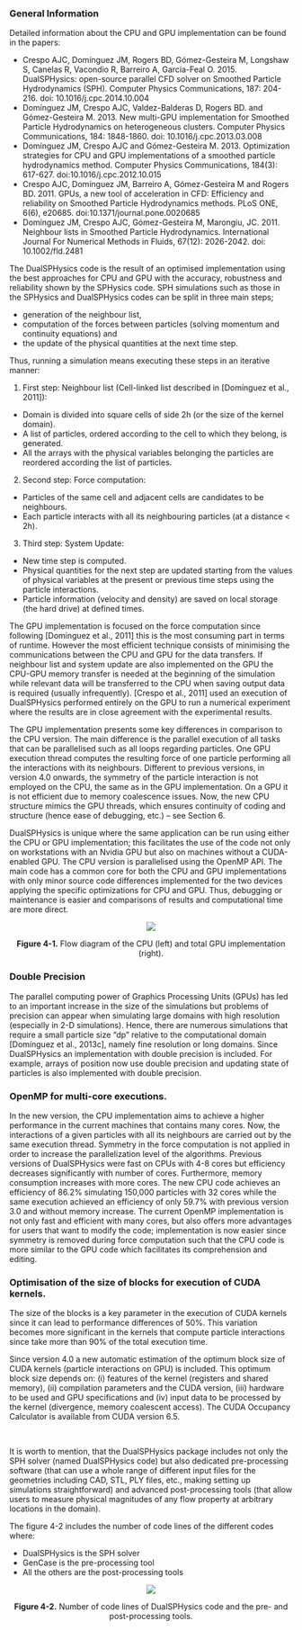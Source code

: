 ### General Information

Detailed information about the CPU and GPU implementation can be found in the papers:

* Crespo AJC, Domínguez JM, Rogers BD, Gómez-Gesteira M, Longshaw S, Canelas R, Vacondio R, Barreiro A, García-Feal O. 2015. DualSPHysics: open-source parallel CFD solver on Smoothed Particle Hydrodynamics (SPH). Computer Physics Communications, 187: 204-216. doi: 10.1016/j.cpc.2014.10.004
* Domínguez JM, Crespo AJC, Valdez-Balderas D, Rogers BD. and Gómez-Gesteira M. 2013. New multi-GPU implementation for Smoothed Particle Hydrodynamics on heterogeneous clusters. Computer Physics Communications, 184: 1848-1860. doi: 10.1016/j.cpc.2013.03.008
* Domínguez JM, Crespo AJC and Gómez-Gesteira M. 2013. Optimization strategies for CPU and GPU implementations of a smoothed particle hydrodynamics method. Computer Physics Communications, 184(3): 617-627. doi:10.1016/j.cpc.2012.10.015
* Crespo AJC, Domínguez JM, Barreiro A, Gómez-Gesteira M and Rogers BD. 2011.  GPUs, a new tool of acceleration in CFD: Efficiency and reliability on Smoothed Particle Hydrodynamics methods. PLoS ONE, 6(6), e20685. doi:10.1371/journal.pone.0020685
* Domínguez JM, Crespo AJC, Gómez-Gesteira M, Marongiu, JC. 2011. Neighbour lists in Smoothed Particle Hydrodynamics. International Journal For Numerical Methods in Fluids, 67(12): 2026-2042. doi: 10.1002/fld.2481


The DualSPHysics code is the result of an optimised implementation using the best
approaches for CPU and GPU with the accuracy, robustness and reliability shown by
the SPHysics code. SPH simulations such as those in the SPHysics and DualSPHysics
codes can be split in three main steps; 
* generation of the neighbour list, 
* computation of the forces between particles (solving momentum and continuity equations) and 
* the update of the physical quantities at the next time step. 

Thus, running a simulation means executing these steps in an iterative manner:

1. First step: Neighbour list (Cell-linked list described in [Domínguez et al., 2011]):
* Domain is divided into square cells of side 2h (or the size of the kernel domain).
* A list of particles, ordered according to the cell to which they belong, is generated.
* All the arrays with the physical variables belonging the particles are reordered
according the list of particles.

2. Second step: Force computation:
* Particles of the same cell and adjacent cells are candidates to be neighbours.
* Each particle interacts with all its neighbouring particles (at a distance < 2h).

3. Third step: System Update:
* New time step is computed.
* Physical quantities for the next step are updated starting from the values of physical
variables at the present or previous time steps using the particle interactions.
* Particle information (velocity and density) are saved on local storage (the hard
drive) at defined times.

The GPU implementation is focused on the force computation since following [Domínguez et al., 2011] this is the most consuming part in terms of runtime. However the most efficient technique consists of minimising the communications between the CPU and GPU for the data transfers. If neighbour list and system update are also implemented on the GPU the CPU-GPU memory transfer is needed at the beginning of the simulation while relevant data will be transferred to the CPU when saving output data is required (usually infrequently). [Crespo et al., 2011] used an execution of DualSPHysics performed entirely on the GPU to run a numerical experiment where the results are in close agreement with the experimental results.

The GPU implementation presents some key differences in comparison to the CPU version. The main difference is the parallel execution of all tasks that can be parallelised such as all loops regarding particles. One GPU execution thread computes the resulting force of one particle performing all the interactions with its neighbours. Different to previous versions, in version 4.0 onwards, the symmetry of the particle interaction is not employed on the CPU, the same as in the GPU implementation.  On a GPU it is not efficient due to memory coalescence issues. Now, the new CPU structure mimics the GPU threads, which ensures continuity of coding and structure (hence ease of debugging, etc.) – see Section 6.

DualSPHysics is unique where the same application can be run using either the CPU or GPU implementation; this facilitates the use of the code not only on workstations with an Nvidia GPU but also on machines without a CUDA-enabled GPU. The CPU version is parallelised using the OpenMP API. The main code has a common core for both the CPU and GPU implementations with only minor source code differences implemented for the two devices applying the specific optimizations for CPU and GPU. Thus, debugging or maintenance is easier and comparisons of results and computational time are more direct. 

<p align="center">
<img src="https://i.imgur.com/HsNQmBF.png"/>
</p>

<p align="center">
<strong>Figure 4-1.</strong> Flow diagram of the CPU (left) and total GPU implementation (right).
</p>

### Double Precision
The parallel computing power of Graphics Processing Units (GPUs) has led to an important increase in the size of the simulations but problems of precision can appear when simulating large domains with high resolution (especially in 2-D simulations). Hence, there are numerous simulations that require a small particle size “dp” relative to the computational domain [Domínguez et al., 2013c], namely fine resolution or long domains. Since DualSPHysics an implementation with double precision is included. For example, arrays of position now use double precision and updating state of particles is also implemented with double precision.

### OpenMP for multi-core executions.
In the new version, the CPU implementation aims to achieve a higher performance in
the current machines that contains many cores. Now, the interactions of a given
particles with all its neighbours are carried out by the same execution thread. Symmetry
in the force computation is not applied in order to increase the parallelization level of
the algorithms. Previous versions of DualSPHysics were fast on CPUs with 4-8 cores
but efficiency decreases significantly with number of cores. Furthermore, memory
consumption increases with more cores. The new CPU code achieves an efficiency of
86.2% simulating 150,000 particles with 32 cores while the same execution achieved an
efficiency of only 59.7% with previous version 3.0 and without memory increase. The
current OpenMP implementation is not only fast and efficient with many cores, but also
offers more advantages for users that want to modify the code; implementation is now
easier since symmetry is removed during force computation such that the CPU code is
more similar to the GPU code which facilitates its comprehension and editing.

### Optimisation of the size of blocks for execution of CUDA kernels.
The size of the blocks is a key parameter in the execution of CUDA kernels since it can lead to performance differences of 50%. This variation becomes more significant in the kernels that compute particle interactions since take more than 90% of the total execution time.

Since version 4.0 a new automatic estimation of the optimum block size of CUDA kernels (particle interactions on GPU) is included. This optimum block size depends on: (i) features of the kernel (registers and shared memory), (ii) compilation parameters and the CUDA version, (iii) hardware to be used and GPU specifications and (iv) input data to be processed by the kernel (divergence, memory coalescent access). The CUDA Occupancy Calculator is available from CUDA version 6.5.

<br>

It is worth to mention, that the DualSPHysics package includes not only the SPH solver (named DualSPHysics code) but also dedicated pre-processing software (that can use a whole range of different input files for the geometries including CAD, STL, PLY files, etc., making setting up simulations straightforward) and advanced post-processing tools (that allow users to measure physical magnitudes of any flow property at arbitrary locations in the domain).

The figure 4-2 includes the number of code lines of the different codes where:
* DualSPHysics is the SPH solver
* GenCase is the pre-processing tool
* All the others are the post-processing tools

<p align="center">
<img src="https://i.imgur.com/dSP8QXG.png"/>
</p>

<p align="center">
<strong>Figure 4-2.</strong> Number of code lines of DualSPHysics code and the pre- and post-processing tools.
</p>